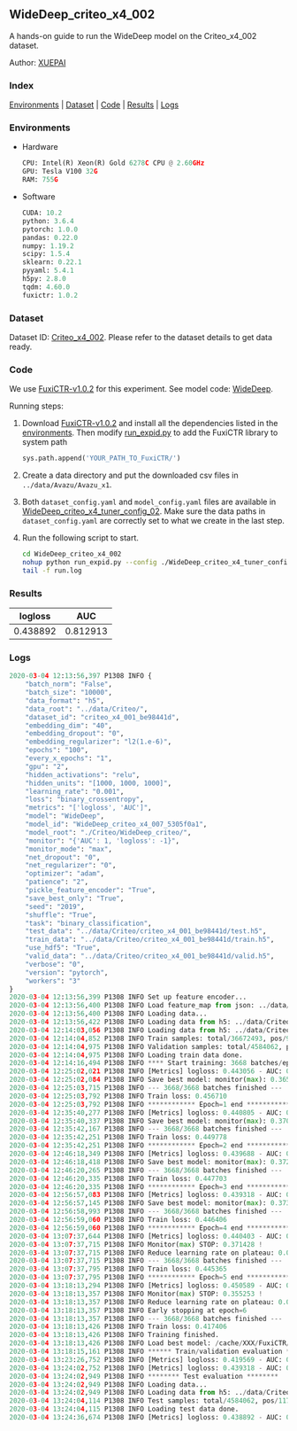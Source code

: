 ## WideDeep_criteo_x4_002

A hands-on guide to run the WideDeep model on the Criteo_x4_002 dataset.

Author: [XUEPAI](https://github.com/xue-pai)

### Index
[Environments](#Environments) | [Dataset](#Dataset) | [Code](#Code) | [Results](#Results) | [Logs](#Logs)

### Environments
+ Hardware

  ```python
  CPU: Intel(R) Xeon(R) Gold 6278C CPU @ 2.60GHz
  GPU: Tesla V100 32G
  RAM: 755G

  ```

+ Software

  ```python
  CUDA: 10.2
  python: 3.6.4
  pytorch: 1.0.0
  pandas: 0.22.0
  numpy: 1.19.2
  scipy: 1.5.4
  sklearn: 0.22.1
  pyyaml: 5.4.1
  h5py: 2.8.0
  tqdm: 4.60.0
  fuxictr: 1.0.2
  ```

### Dataset
Dataset ID: [Criteo_x4_002](https://github.com/openbenchmark/BARS/blob/master/ctr_prediction/datasets/Criteo/README.md#Criteo_x4_002). Please refer to the dataset details to get data ready.

### Code

We use [FuxiCTR-v1.0.2](fuxictr_url) for this experiment. See model code: [WideDeep](https://github.com/xue-pai/FuxiCTR/blob/v1.0.2/fuxictr/pytorch/models/WideDeep.py).

Running steps:

1. Download [FuxiCTR-v1.0.2](fuxictr_url) and install all the dependencies listed in the [environments](#environments). Then modify [run_expid.py](./run_expid.py#L5) to add the FuxiCTR library to system path
    
    ```python
    sys.path.append('YOUR_PATH_TO_FuxiCTR/')
    ```

2. Create a data directory and put the downloaded csv files in `../data/Avazu/Avazu_x1`.

3. Both `dataset_config.yaml` and `model_config.yaml` files are available in [WideDeep_criteo_x4_tuner_config_02](./WideDeep_criteo_x4_tuner_config_02). Make sure the data paths in `dataset_config.yaml` are correctly set to what we create in the last step.

4. Run the following script to start.

    ```bash
    cd WideDeep_criteo_x4_002
    nohup python run_expid.py --config ./WideDeep_criteo_x4_tuner_config_02 --expid WideDeep_criteo_x4_007_dbcfd11c --gpu 0 > run.log &
    tail -f run.log
    ```

### Results

| logloss | AUC  |
|:--------------------:|:--------------------:|
| 0.438892 | 0.812913  |


### Logs
```python
2020-03-04 12:13:56,397 P1308 INFO {
    "batch_norm": "False",
    "batch_size": "10000",
    "data_format": "h5",
    "data_root": "../data/Criteo/",
    "dataset_id": "criteo_x4_001_be98441d",
    "embedding_dim": "40",
    "embedding_dropout": "0",
    "embedding_regularizer": "l2(1.e-6)",
    "epochs": "100",
    "every_x_epochs": "1",
    "gpu": "2",
    "hidden_activations": "relu",
    "hidden_units": "[1000, 1000, 1000]",
    "learning_rate": "0.001",
    "loss": "binary_crossentropy",
    "metrics": "['logloss', 'AUC']",
    "model": "WideDeep",
    "model_id": "WideDeep_criteo_x4_007_5305f0a1",
    "model_root": "./Criteo/WideDeep_criteo/",
    "monitor": "{'AUC': 1, 'logloss': -1}",
    "monitor_mode": "max",
    "net_dropout": "0",
    "net_regularizer": "0",
    "optimizer": "adam",
    "patience": "2",
    "pickle_feature_encoder": "True",
    "save_best_only": "True",
    "seed": "2019",
    "shuffle": "True",
    "task": "binary_classification",
    "test_data": "../data/Criteo/criteo_x4_001_be98441d/test.h5",
    "train_data": "../data/Criteo/criteo_x4_001_be98441d/train.h5",
    "use_hdf5": "True",
    "valid_data": "../data/Criteo/criteo_x4_001_be98441d/valid.h5",
    "verbose": "0",
    "version": "pytorch",
    "workers": "3"
}
2020-03-04 12:13:56,399 P1308 INFO Set up feature encoder...
2020-03-04 12:13:56,400 P1308 INFO Load feature_map from json: ../data/Criteo/criteo_x4_001_be98441d/feature_map.json
2020-03-04 12:13:56,400 P1308 INFO Loading data...
2020-03-04 12:13:56,422 P1308 INFO Loading data from h5: ../data/Criteo/criteo_x4_001_be98441d/train.h5
2020-03-04 12:14:03,056 P1308 INFO Loading data from h5: ../data/Criteo/criteo_x4_001_be98441d/valid.h5
2020-03-04 12:14:04,852 P1308 INFO Train samples: total/36672493, pos/9396350, neg/27276143, ratio/25.62%
2020-03-04 12:14:04,975 P1308 INFO Validation samples: total/4584062, pos/1174544, neg/3409518, ratio/25.62%
2020-03-04 12:14:04,975 P1308 INFO Loading train data done.
2020-03-04 12:14:16,494 P1308 INFO **** Start training: 3668 batches/epoch ****
2020-03-04 12:25:02,021 P1308 INFO [Metrics] logloss: 0.443056 - AUC: 0.808503
2020-03-04 12:25:02,084 P1308 INFO Save best model: monitor(max): 0.365447
2020-03-04 12:25:03,715 P1308 INFO --- 3668/3668 batches finished ---
2020-03-04 12:25:03,792 P1308 INFO Train loss: 0.456710
2020-03-04 12:25:03,792 P1308 INFO ************ Epoch=1 end ************
2020-03-04 12:35:40,277 P1308 INFO [Metrics] logloss: 0.440805 - AUC: 0.811012
2020-03-04 12:35:40,337 P1308 INFO Save best model: monitor(max): 0.370207
2020-03-04 12:35:42,167 P1308 INFO --- 3668/3668 batches finished ---
2020-03-04 12:35:42,251 P1308 INFO Train loss: 0.449778
2020-03-04 12:35:42,251 P1308 INFO ************ Epoch=2 end ************
2020-03-04 12:46:18,349 P1308 INFO [Metrics] logloss: 0.439688 - AUC: 0.812136
2020-03-04 12:46:18,418 P1308 INFO Save best model: monitor(max): 0.372448
2020-03-04 12:46:20,265 P1308 INFO --- 3668/3668 batches finished ---
2020-03-04 12:46:20,335 P1308 INFO Train loss: 0.447703
2020-03-04 12:46:20,335 P1308 INFO ************ Epoch=3 end ************
2020-03-04 12:56:57,083 P1308 INFO [Metrics] logloss: 0.439318 - AUC: 0.812417
2020-03-04 12:56:57,145 P1308 INFO Save best model: monitor(max): 0.373100
2020-03-04 12:56:58,993 P1308 INFO --- 3668/3668 batches finished ---
2020-03-04 12:56:59,060 P1308 INFO Train loss: 0.446406
2020-03-04 12:56:59,060 P1308 INFO ************ Epoch=4 end ************
2020-03-04 13:07:37,644 P1308 INFO [Metrics] logloss: 0.440403 - AUC: 0.811830
2020-03-04 13:07:37,715 P1308 INFO Monitor(max) STOP: 0.371428 !
2020-03-04 13:07:37,715 P1308 INFO Reduce learning rate on plateau: 0.000100
2020-03-04 13:07:37,715 P1308 INFO --- 3668/3668 batches finished ---
2020-03-04 13:07:37,795 P1308 INFO Train loss: 0.445365
2020-03-04 13:07:37,795 P1308 INFO ************ Epoch=5 end ************
2020-03-04 13:18:13,294 P1308 INFO [Metrics] logloss: 0.450589 - AUC: 0.805841
2020-03-04 13:18:13,357 P1308 INFO Monitor(max) STOP: 0.355253 !
2020-03-04 13:18:13,357 P1308 INFO Reduce learning rate on plateau: 0.000010
2020-03-04 13:18:13,357 P1308 INFO Early stopping at epoch=6
2020-03-04 13:18:13,357 P1308 INFO --- 3668/3668 batches finished ---
2020-03-04 13:18:13,426 P1308 INFO Train loss: 0.417406
2020-03-04 13:18:13,426 P1308 INFO Training finished.
2020-03-04 13:18:13,426 P1308 INFO Load best model: /cache/XXX/FuxiCTR/benchmarks/Criteo/WideDeep_criteo/criteo_x4_001_be98441d/WideDeep_criteo_x4_007_5305f0a1_criteo_x4_001_be98441d_model.ckpt
2020-03-04 13:18:15,161 P1308 INFO ****** Train/validation evaluation ******
2020-03-04 13:23:26,752 P1308 INFO [Metrics] logloss: 0.419569 - AUC: 0.833701
2020-03-04 13:24:02,752 P1308 INFO [Metrics] logloss: 0.439318 - AUC: 0.812417
2020-03-04 13:24:02,949 P1308 INFO ******** Test evaluation ********
2020-03-04 13:24:02,949 P1308 INFO Loading data...
2020-03-04 13:24:02,949 P1308 INFO Loading data from h5: ../data/Criteo/criteo_x4_001_be98441d/test.h5
2020-03-04 13:24:04,114 P1308 INFO Test samples: total/4584062, pos/1174544, neg/3409518, ratio/25.62%
2020-03-04 13:24:04,115 P1308 INFO Loading test data done.
2020-03-04 13:24:36,674 P1308 INFO [Metrics] logloss: 0.438892 - AUC: 0.812913

```
